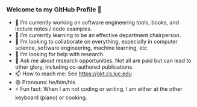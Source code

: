 ### Welcome to my GitHub Profile 👋

- 🔭 I’m currently working on software engineering tools, books, and lecture notes / code examples.
- 🌱 I’m currently learning to be an effective department chairperson.
- 👯 I’m looking to collaborate on everything, especially in computer science, software engineering, machine learning, etc.
- 🤔 I’m looking for help with research.
- 💬 Ask me about research opportunities. Not all are paid but can lead to other glory, including co-authored publications.
- 📫 How to reach me: See https://gkt.cs.luc.edu
- 😄 Pronouns: he/him/his
- ⚡ Fun fact: When I am not coding or writing, I am either at the other keyboard (piano) or cooking.
